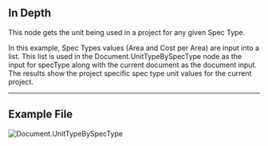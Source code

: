 ## In Depth
This node gets the unit being used in a project for any given Spec Type.

In this example, Spec Types values (Area and Cost per Area) are input into a list.  This list is used in the Document.UnitTypeBySpecType node as the input for specType along with the current document as the document input.  The results show the project specific spec type unit values for the current project. 

___
## Example File

![Document.UnitTypeBySpecType](./Revit.Application.Document.UnitTypeBySpecType_img.jpg)